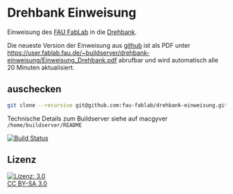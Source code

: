 Drehbank Einweisung
===================

Einweisung des [FAU FabLab](https://fablab.fau.de) in die [Drehbank](https://fablab.fau.de/tool/cnc-drehbank).

Die neueste Version der Einweisung aus [github](https://github.com/fau-fablab/drehbank-einweisung) ist als PDF unter
https://user.fablab.fau.de/~buildserver/drehbank-einweisung/Einweisung_Drehbank.pdf
abrufbar und wird automatisch alle 20 Minuten aktualisiert.

auschecken
----------

```bash
git clone --recursive git@github.com:fau-fablab/drehbank-einweisung.git
```

Technische Details zum Buildserver siehe auf macgyver `/home/buildserver/README`

[![Build Status](https://user.fablab.fau.de/~buildserver/drehbank-einweisung/status.svg)](https://user.fablab.fau.de/~buildserver/drehbank-einweisung/)

Lizenz
------

[![Lizenz: 3.0](https://licensebuttons.net/l/by-sa/3.0/de/88x31.png)</br>CC BY-SA 3.0](https://creativecommons.org/licenses/by-sa/3.0/)
